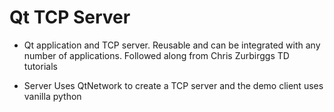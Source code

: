 # Qt TCP Server

- Qt application and TCP server. Reusable and can be integrated with any number of applications. Followed along from Chris Zurbirggs TD tutorials

- Server Uses QtNetwork to create a TCP server and the demo client uses vanilla python